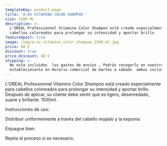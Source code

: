 ```yaml
---
templateKey: product-page
title: 'A-OX VITAMINO COLOR SHAMPOO '
size: 1500 ML
description: >-
  L'OREAL Professionnel Vitamino Color Shampoo está creado especialmente para
  cabellos coloreados para prolongar su intensidad y aportar brillo
featuredpost: true
image: /img/a-ox_vitamino_color_shampoo_1500_ml.jpg
price: 68 €
discount: true
price_discount: 48 €
shipping: >-
  No esta incluidos  los gastos de envíos , Podrás recogerlo en nuestro
  establecimiento en Horario comercial de martes a sábado  ambos inclusive
---
```

L'OREAL Professionnel Vitamino Color Shampoo está creado especialmente para cabellos coloreados para prolongar su intensidad y aportar brillo.  Después de aplicar, su cliente debe sentir que es ligero, desenredado, suave y brillante.  1500ml.

Instrucciones de uso:



Distribuir uniformemente a través del cabello mojado y la espuma.

Enjuague bien.

Repita el proceso si es necesario.
